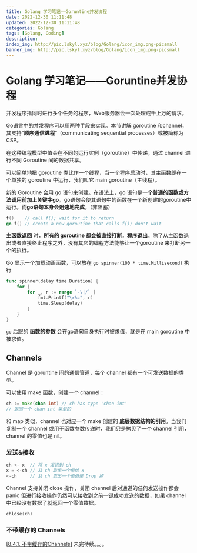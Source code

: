 ```yaml
---
title: Golang 学习笔记——Goruntine并发协程
date: 2022-12-30 11:11:48
updated: 2022-12-30 11:11:48
categories: Golang
tags: [Golang, Coding]
description: 
index_img: http://pic.lskyl.xyz/blog/Golang/icon_img.png-picsmall
banner_img: http://pic.lskyl.xyz/blog/Golang/icon_img.png-picsmall
---
```

# Golang 学习笔记——Goruntine并发协程

并发程序指同时进行多个任务的程序，Web服务器会一次处理成千上万的请求。

Go语言中的并发程序可以用两种手段来实现。本节讲解 goroutine 和channel，其支持“**顺序通信进程**”（communicating sequential processes）或被简称为CSP。

在这种编程模型中值会在不同的运行实例（goroutine）中传递，通过 channel 进行不同 Goroutine 间的数据共享。

可以简单地把 goroutine 类比作一个线程，当一个程序启动时，其主函数即在一个单独的 goroutine 中运行，我们叫它 main goroutine（主线程）。

新的 Goroutine 会用 go 语句来创建。在语法上，go 语句是**一个普通的函数或方法调用前加上关键字go**。go语句会使其语句中的函数在一个新创建的goroutine中运行。**而go语句本身会迅速地完成**。（非阻塞）

```go
f()    // call f(); wait for it to return
go f() // create a new goroutine that calls f(); don't wait
```

**主函数返回** 时，**所有的 goroutine 都会被直接打断，程序退出**。除了从主函数退出或者直接终止程序之外，没有其它的编程方法能够让一个goroutine 来打断另一个的执行。

Go 显示一个加载动画函数，可以放在 `go spinner(100 * time.Millisecond)` 执行

```go
func spinner(delay time.Duration) {
    for {
        for _, r := range `-\|/` {
            fmt.Printf("\r%c", r)
            time.Sleep(delay)
        }
    }
}
```

`go` 后跟的 **函数的参数** 会在go语句自身执行时被求值，就是在 main goroutine 中被求值。

## Channels

Channel 是 goruntine 间的通信管道，每个 channel 都有一个可发送数据的类型。

可以使用 make 函数，创建一个 channel：

```go
ch := make(chan int) // ch has type 'chan int'
// 返回一个 chan int 类型的
```

和 map 类似，channel 也对应一个 make 创建的 **底层数据结构的引用**。当我们复制一个 channel 或用于函数参数传递时，我们只是拷贝了一个 channel 引用，channel 的零值也是 nil。

### 发送&接收

```go
ch <- x  // 将 x 发送到 ch
x = <-ch // 从 ch 取出一个值给 x
<-ch     // 从 ch 取出一个值但是 Drop 掉
```

Channel 支持关闭 close 操作，关闭 channel 后对通道的任何发送操作都会 panic 但进行接收操作仍然可以接收到之前一键成功发送的数据，如果 channel 中已经没有数据了就返回一个零值数据。

```go
chlose(ch)
```

### 不带缓存的 Channels

[[8.4.1. 不带缓存的Channels](https://gopl-zh.github.io/ch8/ch8-04.html#841-不带缓存的channels)] 未完待续。。。。
